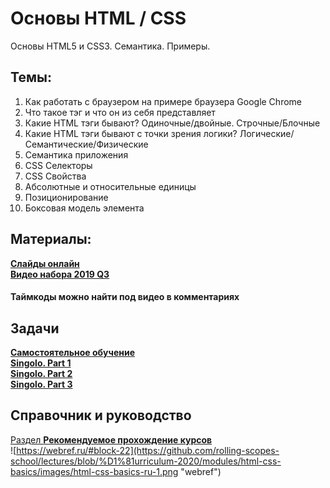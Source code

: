 # Основы HTML / CSS  
Основы HTML5 и CSS3. Семантика. Примеры.  

## Темы:  
1. Как работать с браузером на примере браузера Google Chrome  
2. Что такое тэг и что он из себя представляет  
3. Какие HTML тэги бывают? Одиночные/двойные. Строчные/Блочные  
4. Какие HTML тэги бывают с точки зрения логики? Логические/Семантические/Физические  
5. Семантика приложения  
6. CSS Селекторы  
7. CSS Свойства  
8. Абсолютные и относительные единицы  
9. Позиционирование  
10. Боксовая модель элемента  

## Материалы:  
[**Слайды онлайн**](https://slides.com/sergeyshalyapin/html_css_basics "Основы HTML / CSS")  
[**Видео набора 2019 Q3**](https://www.youtube.com/watch?v=2iCgf03rx1I&list=PLzLiprpVuH8f9k_DqeXE8neFEU9iv3OQA&index=2 "HTML5 and CSS3 Tips + FAQ")  

#### Таймкоды можно найти под видео в комментариях  

## Задачи  
[**Самостоятельное обучение**](https://github.com/rolling-scopes-school/tasks/blob/master/tasks/stage-1/HTML-CSS-self-ru.md "Самостоятельное обучение")  
[**Singolo. Part 1**](https://github.com/rolling-scopes-school/tasks/blob/master/tasks/markups/level-2/singolo/part-1/singolo-1-ru.md "Singolo. Part 1")  
[**Singolo. Part 2**](https://github.com/rolling-scopes-school/tasks/blob/master/tasks/markups/level-2/singolo/part-2/singolo-2-ru.md "Singolo. Part 2")  
[**Singolo. Part 3**](https://github.com/rolling-scopes-school/tasks/blob/master/tasks/markups/level-2/singolo/part-3/singolo-3-ru.md "Singolo. Part 3")  

## Справочник и руководство  
[Раздел **Рекомендуемое прохождение курсов**](https://webref.ru/#block-22 "webref")  
![https://webref.ru/#block-22](https://github.com/rolling-scopes-school/lectures/blob/%D1%81urriculum-2020/modules/html-css-basics/images/html-css-basics-ru-1.png "webref")  

